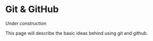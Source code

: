 # Git & GitHub

*Under construction*

This page will describe the basic ideas behind using git and github.
